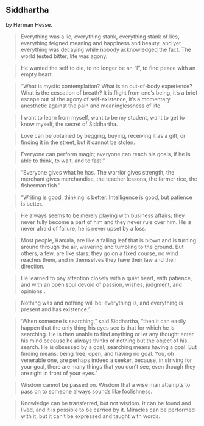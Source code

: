 ## Siddhartha 
by Herman Hesse.


> Everything was a lie, everything stank, everything stank of lies, everything feigned meaning and happiness and beauty, and yet everything was decaying while nobody acknowledged the fact. The world tested bitter; life was agony.

> He wanted the self to die, to no longer be an “I”, to find peace with an empty heart.

> “What is mystic contemplation? What is an out-of-body experience? What is the cessation of breath? It is flight from one’s being, it’s a brief escape out of the agony of self-existence, it’s a momentary anesthetic against the pain and meaninglessness of life.

> I want to learn from myself, want to be my student, want to get to know myself, the secret of Siddhartha.

> Love can be obtained by begging, buying, receiving it as a gift, or finding it in the street, but it cannot be stolen.

> Everyone can perform magic; everyone can reach his goals, if he is able to think, to wait, and to fast.”

> “Everyone gives what he has. The warrior gives strength, the merchant gives merchandise, the teacher lessons, the farmer rice, the fisherman fish.”

> “Writing is good, thinking is better. Intelligence is good, but patience is better.

> He always seems to be merely playing with business affairs; they never fully become a part of him and they never rule over him. He is never afraid of failure; he is never upset by a loss.

> Most people, Kamala, are like a falling leaf that is blown and is turning around through the air, wavering and tumbling to the ground. But others, a few, are like stars: they go on a fixed course, no wind reaches them, and in themselves they have their law and their direction.

> He learned to pay attention closely with a quiet heart, with patience, and with an open soul devoid of passion, wishes, judgment, and opinions..

> Nothing was and nothing will be: everything is, and everything is present and has existence.”.

> ‘When someone is searching,” said Siddhartha, “then it can easily happen that the only thing his eyes see is that for which he is searching. He is then unable to find anything or let any thought enter his mind because he always thinks of nothing but the object of his search. He is obsessed by a goal; searching means having a goal. But finding means: being free, open, and having no goal. You, oh venerable one, are perhaps indeed a seeker, because, in striving for your goal, there are many things that you don’t see, even though they are right in front of your eyes.”

> Wisdom cannot be passed on. Wisdom that a wise man attempts to pass on to someone always sounds like foolishness.

> Knowledge can be transferred, but not wisdom. It can be found and lived, and it is possible to be carried by it. Miracles can be performed with it, but it can’t be expressed and taught with words.

